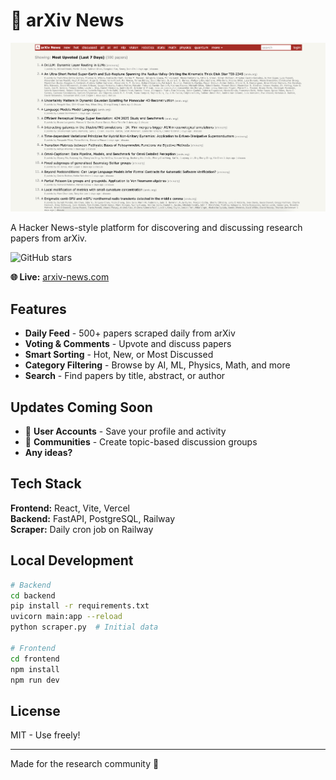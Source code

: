 # 📰 arXiv News

![arXiv News Screenshot](arxiv-news.png)

A Hacker News-style platform for discovering and discussing research papers from arXiv.

![GitHub stars](https://img.shields.io/github/stars/peterdunson/arxiv-news?style=social)

**🌐 Live:** [arxiv-news.com](https://arxiv-news.com)

## Features

- **Daily Feed** - 500+ papers scraped daily from arXiv
- **Voting & Comments** - Upvote and discuss papers
- **Smart Sorting** - Hot, New, or Most Discussed
- **Category Filtering** - Browse by AI, ML, Physics, Math, and more
- **Search** - Find papers by title, abstract, or author

## Updates Coming Soon

- 👤 **User Accounts** - Save your profile and activity
- 👥 **Communities** - Create topic-based discussion groups
- **Any ideas?**

## Tech Stack

**Frontend:** React, Vite, Vercel  
**Backend:** FastAPI, PostgreSQL, Railway  
**Scraper:** Daily cron job on Railway

## Local Development

```bash
# Backend
cd backend
pip install -r requirements.txt
uvicorn main:app --reload
python scraper.py  # Initial data

# Frontend
cd frontend
npm install
npm run dev
```

## License

MIT - Use freely!

---

Made for the research community 🔬
